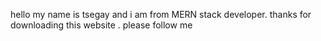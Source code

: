 hello my name is tsegay and i am from MERN stack developer. thanks for downloading this website . please follow me 
